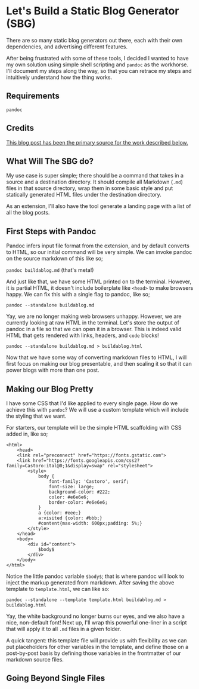 # Let's Build a Static Blog Generator (SBG)

There are so many static blog generators out there, each with their own dependencies, and advertising different features.

After being frustrated with some of these tools, I decided I wanted to have my own solution using simple shell scripting and `pandoc` as the workhorse. I'll document my steps along the way, so that you can retrace my steps and intuitively understand how the thing works.

## Requirements
`pandoc`

## Credits
[This blog post has been the primary source for the work described below.](https://www.arthurkoziel.com/convert-md-to-html-pandoc/) 

## What Will The SBG do?
My use case is super simple; there should be a command that takes in a source and a destination directory. It should compile all Markdown (`.md`) files in that source directory, wrap them in some basic style and put statically generated HTML files under the destination directory.

As an extension, I'll also have the tool generate a landing page with a list of all the blog posts.

## First Steps with Pandoc
Pandoc infers input file format from the extension, and by default converts to HTML, so our initial command will be very simple. We can invoke pandoc on the source markdown of this like so;

`pandoc buildablog.md` (that's meta!)

And just like that, we have some HTML printed on to the terminal. However, it is partial HTML, it doesn't include boilerplate like `<head>` to make browsers happy. We can fix this with a single flag to pandoc, like so;

`pandoc --standalone buildablog.md`

Yay, we are no longer making web browsers unhappy. However, we are currently looking at raw HTML in the terminal. Let's store the output of pandoc in a file so that we can open it in a browser. This is indeed valid HTML that gets rendered with links, headers, and `code` blocks!

`pandoc --standalone buildablog.md > buildablog.html`

Now that we have some way of converting markdown files to HTML, I will first focus on making our blog presentable, and then scaling it so that it can power blogs with more than one post.

## Making our Blog Pretty
I have some CSS that I'd like applied to every single page. How do we achieve this with `pandoc`? We will use a custom template which will include the styling that we want.

For starters, our template will be the simple HTML scaffolding with CSS added in, like so;

```
<html>
    <head>
    <link rel="preconnect" href="https://fonts.gstatic.com">
    <link href="https://fonts.googleapis.com/css2?family=Castoro:ital@0;1&display=swap" rel="stylesheet"> 
        <style>
            body {
                font-family: 'Castoro', serif;
                font-size: large;
                background-color: #222;
                color: #e6e6e6;
                border-color: #e6e6e6;
            }
            a {color: #eee;}
            a:visited {color: #bbb;}
            #content{max-width: 600px;padding: 5%;}
        </style>
    </head>
    <body>
        <div id="content">
            $body$
        </div>
    </body>
</html>
```

Notice the little pandoc variable `$body$`; that is where pandoc will look to inject the markup generated from markdown. After saving the above template to `template.html`, we can like so:

`pandoc --standalone --template template.html buildablog.md > buildablog.html`

Yay, the white background no longer burns our eyes, and we also have a nice, non-default font! Next up, I'll wrap this powerful one-liner in a script that will apply it to all `.md` files in a given folder.

A quick tangent: this template file will provide us with flexibility as we can put placeholders for other variables in the template, and define those on a post-by-post basis by defining those variables in the frontmatter of our markdown source files.

## Going Beyond Single Files